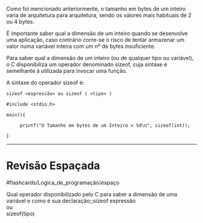 Como foi mencionado anteriormente, o tamanho em bytes de um inteiro varia de arquitetura para arquitetura, sendo os valores mais habituais de 2 ou 4 bytes.

É importante saber qual a dimensão de um inteiro quando se desenvolve uma aplicação, caso contrário corre-se o risco de tentar armazenar um valor numa variável inteira com um nº de bytes insuficiente.

Para saber qual a dimensão de um inteiro (ou de qualquer tipo ou variável), o C disponibiliza um operador denominado sizeof, cuja sintaxe é semelhante à utilizada para invocar uma função.

A sintaxe do operador sizeof é:
```
sizeof <expressão> ou sizeof ( <tipo> )
```

```
#include <stdio.h>

main(){

     printf("O Tamanho em bytes de um Inteiro = %d\n", sizeof(int));

}
```

---
# Revisão Espaçada
#flashcards/Logica_de_programação/espaço

Qual operador disponibilizado pelo C para saber a dimensão de uma variável e como é sua declaração;;sizeof expressão<br>ou<br>sizeof(tipo)
<!--SR:!2024-10-29,4,270-->